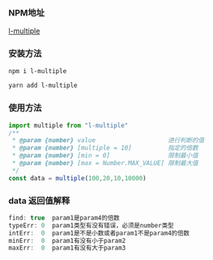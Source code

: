 ### NPM地址
[l-multiple](https://www.npmjs.com/package/l-multiple)
### 安装方法
````bash
npm i l-multiple
````
````bash
yarn add l-multiple
````
### 使用方法
````js
import multiple from "l-multiple"
/**
 * @param {number} value 			        进行判断的值
 * @param {number} [multiple = 10]	        指定的倍数
 * @param {number} [min = 0] 	 	        限制最小值
 * @param {number} [max = Number.MAX_VALUE]	限制最大值
 */
const data = multiple(100,20,10,10000)
````
### data 返回值解释
````js
find: true  param1是param4的倍数
typeErr: 0  param1类型有没有错误，必须是number类型
intErr:  0  param1是不是小数或者param1不是param4的倍数
minErr:  0  param1有没有小于param2
maxErr:  0  param1有没有大于param3
````
